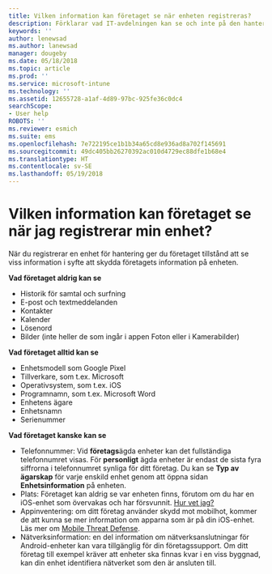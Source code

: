 ```yaml
---
title: Vilken information kan företaget se när enheten registreras?
description: Förklarar vad IT-avdelningen kan se och inte på den hanterade enheten.
keywords: ''
author: lenewsad
ms.author: lanewsad
manager: dougeby
ms.date: 05/18/2018
ms.topic: article
ms.prod: ''
ms.service: microsoft-intune
ms.technology: ''
ms.assetid: 12655728-a1af-4d89-97bc-925fe36c0dc4
searchScope:
- User help
ROBOTS: ''
ms.reviewer: esmich
ms.suite: ems
ms.openlocfilehash: 7e722195ce1b1b34a65cd8e936ad8a702f145691
ms.sourcegitcommit: 49dc405bb26270392ac010d4729ec88dfe1b68e4
ms.translationtype: HT
ms.contentlocale: sv-SE
ms.lasthandoff: 05/19/2018
---
```

# <a name="what-information-can-my-company-see-when-i-enroll-my-device"></a>Vilken information kan företaget se när jag registrerar min enhet?

När du registrerar en enhet för hantering ger du företaget tillstånd att se viss information i syfte att skydda företagets information på enheten.

**Vad företaget aldrig kan se**

- Historik för samtal och surfning
- E-post och textmeddelanden
- Kontakter
- Kalender
-   Lösenord
- Bilder (inte heller de som ingår i appen Foton eller i Kamerabilder)

**Vad företaget alltid kan se**

- Enhetsmodell som Google Pixel
- Tillverkare, som t.ex. Microsoft
- Operativsystem, som t.ex. iOS
- Programnamn, som t.ex. Microsoft Word
- Enhetens ägare
- Enhetsnamn
- Serienummer

**Vad företaget kanske kan se**

-  Telefonnummer: Vid **företags**ägda enheter kan det fullständiga telefonnumret visas. För **personligt** ägda enheter är endast de sista fyra siffrorna i telefonnumret synliga för ditt företag. Du kan se **Typ av ägarskap** för varje enskild enhet genom att öppna sidan **Enhetsinformation** på enheten.
-  Plats: Företaget kan aldrig se var enheten finns, förutom om du har en iOS-enhet som övervakas och har försvunnit. [Hur vet jag?](https://go.microsoft.com/fwlink/?linkid=853816)
- Appinventering: om ditt företag använder skydd mot mobilhot, kommer de att kunna se mer information om apparna som är på din iOS-enhet. Läs mer om [Mobile Threat Defense](you-are-prompted-to-install-mtd-ios.md).
- Nätverksinformation: en del information om nätverksanslutningar för Android-enheter kan vara tillgänglig för din företagssupport. Om ditt företag till exempel kräver att enheter ska finnas kvar i en viss byggnad, kan din enhet identifiera nätverket som den är ansluten till. 
